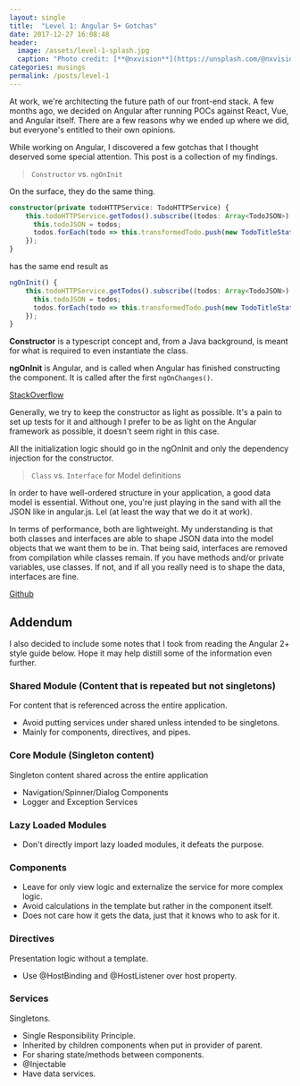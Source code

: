 ```yaml
---
layout: single
title:  "Level 1: Angular 5+ Gotchas"
date: 2017-12-27 16:08:48
header:
  image: /assets/level-1-splash.jpg
  caption: "Photo credit: [**@nxvision**](https://unsplash.com/@nxvision)"
categories: musings
permalink: /posts/level-1
---
```


At work, we're architecting the future path of our front-end stack. A few months ago, we decided on Angular after running POCs against React, Vue, and Angular itself. There are a few reasons why we ended up where we did, but everyone's entitled to their own opinions.

While working on Angular, I discovered a few gotchas that I thought deserved some special attention. This post is a collection of my findings.

> `Constructor` vs. `ngOnInit`

On the surface, they do the same thing.

```TypeScript
constructor(private todoHTTPService: TodoHTTPService) { 
    this.todoHTTPService.getTodos().subscribe((todos: Array<TodoJSON>) => { 
      this.todoJSON = todos; 
      todos.forEach(todo => this.transformedTodo.push(new TodoTitleStatus(todo.userId, todo.id, todo.title, todo.completed))); 
    });
}
```
has the same end result as

```TypeScript
ngOnInit() { 
    this.todoHTTPService.getTodos().subscribe((todos: Array<TodoJSON>) => { 
      this.todoJSON = todos; 
      todos.forEach(todo => this.transformedTodo.push(new TodoTitleStatus(todo.userId, todo.id, todo.title, todo.completed))); 
    });
}
```

**Constructor** is a typescript concept and, from a Java background, is meant for what is required to even instantiate the class. 

**ngOnInit** is Angular, and is called when Angular has finished constructing the component. It is called after the first `ngOnChanges()`.

[StackOverflow](https://stackoverflow.com/questions/35845554/angular-2-component-constructor-vs-oninit/35846307#35846307)

Generally, we try to keep the constructor as light as possible. It's a pain to set up tests for it and although I prefer to be as light on the Angular framework as possible, it doesn't seem right in this case.

All the initialization logic should go in the ngOnInit and only the dependency injection for the constructor.

> `Class` vs. `Interface` for Model definitions

In order to have well-ordered structure in your application, a good data model is essential. Without one, you're just playing in the sand with all the JSON like in angular.js. Lel (at least the way that we do it at work).

In terms of performance, both are lightweight. My understanding is that both classes and interfaces are able to shape JSON data into the model objects that we want them to be in. That being said, interfaces are removed from compilation while classes remain. If you have methods and/or private variables, use classes. If not, and if all you really need is to shape the data, interfaces are fine. 

[Github](https://github.com/angular/angular/issues/19632)

## Addendum

I also decided to include some notes that I took from reading the Angular 2+ style guide below. Hope it may help distill some of the information even further.

### Shared Module (Content that is repeated but not singletons)
For content that is referenced across the entire application.
* Avoid putting services under shared unless intended to be singletons.
* Mainly for components, directives, and pipes. 

### Core Module (Singleton content)
Singleton content shared across the entire application
* Navigation/Spinner/Dialog Components
* Logger and Exception Services

### Lazy Loaded Modules
* Don't directly import lazy loaded modules, it defeats the purpose.

### Components
* Leave for only view logic and externalize the service for more complex logic.
* Avoid calculations in the template but rather in the component itself.
* Does not care how it gets the data, just that it knows who to ask for it.

### Directives
Presentation logic without a template. 
* Use @HostBinding and @HostListener over host property.

### Services
Singletons.

* Single Responsibility Principle.
* Inherited by children components when put in provider of parent.
* For sharing state/methods between components.
* @Injectable
* Have data services.
